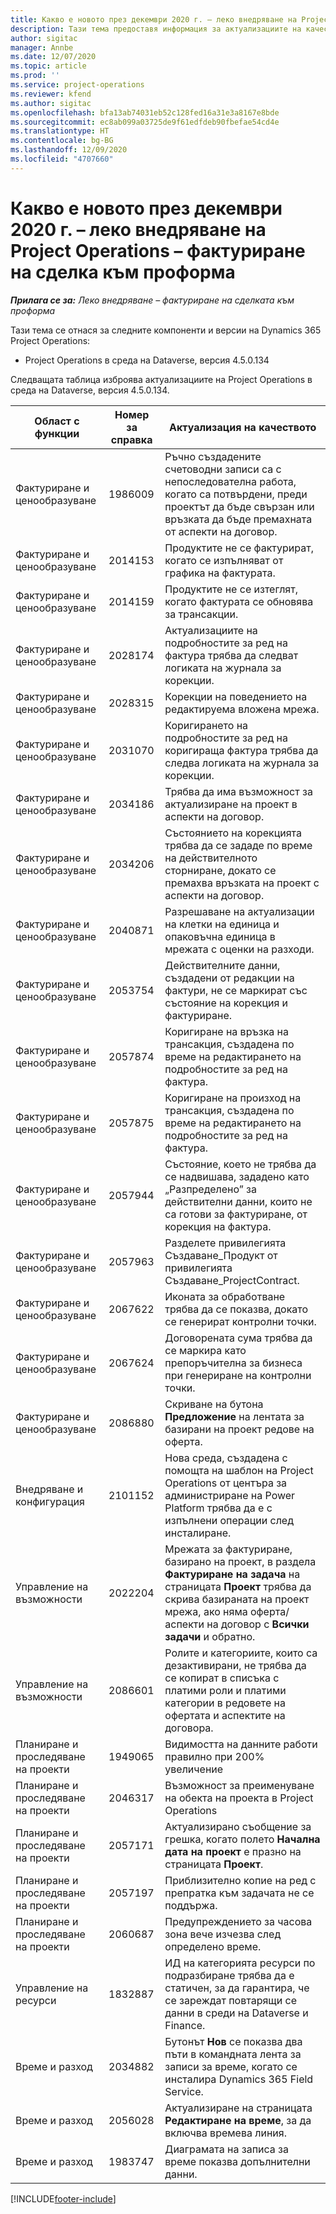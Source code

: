 ```yaml
---
title: Какво е новото през декември 2020 г. – леко внедряване на Project Operations – фактуриране на сделка към проформа
description: Тази тема предоставя информация за актуализациите на качеството, налични в изданието на леко внедряване на Project Operations от декември 2020 г. – фактуриране на сделка към проформа.
author: sigitac
manager: Annbe
ms.date: 12/07/2020
ms.topic: article
ms.prod: ''
ms.service: project-operations
ms.reviewer: kfend
ms.author: sigitac
ms.openlocfilehash: bfa13ab74031eb52c128fed16a31e3a8167e8bde
ms.sourcegitcommit: ec8ab099a03725de9f61edfdeb90fbefae54cd4e
ms.translationtype: HT
ms.contentlocale: bg-BG
ms.lasthandoff: 12/09/2020
ms.locfileid: "4707660"
---
```

# <a name="whats-new-december-2020---project-operations-lite-deployment---deal-to-proforma-invoicing"></a>Какво е новото през декември 2020 г. – леко внедряване на Project Operations – фактуриране на сделка към проформа

_**Прилага се за:** Леко внедряване – фактуриране на сделката към проформа_

Тази тема се отнася за следните компоненти и версии на Dynamics 365 Project Operations:

  - Project Operations в среда на Dataverse, версия 4.5.0.134 

Следващата таблица изброява актуализациите на Project Operations в среда на Dataverse, версия 4.5.0.134.

| **Област с функции** | **Номер за справка** | **Актуализация на качеството** |
| --- | --- | --- |
| Фактуриране и ценообразуване | 1986009 | Ръчно създадените счетоводни записи са с непоследователна работа, когато са потвърдени, преди проектът да бъде свързан или връзката да бъде премахната от аспекти на договор. |
| Фактуриране и ценообразуване | 2014153 | Продуктите не се фактурират, когато се изпълняват от графика на фактурата. |
| Фактуриране и ценообразуване | 2014159 | Продуктите не се изтеглят, когато фактурата се обновява за трансакции. |
| Фактуриране и ценообразуване | 2028174 | Актуализациите на подробностите за ред на фактура трябва да следват логиката на журнала за корекции. |
| Фактуриране и ценообразуване | 2028315 | Корекции на поведението на редактируема вложена мрежа. |
| Фактуриране и ценообразуване | 2031070 | Коригирането на подробностите за ред на коригираща фактура трябва да следва логиката на журнала за корекции. |
| Фактуриране и ценообразуване | 2034186 | Трябва да има възможност за актуализиране на проект в аспекти на договор. |
| Фактуриране и ценообразуване | 2034206 | Състоянието на корекцията трябва да се зададе по време на действителното сторниране, докато се премахва връзката на проект с аспекти на договор. |
| Фактуриране и ценообразуване | 2040871 | Разрешаване на актуализации на клетки на единица и опаковъчна единица в мрежата с оценки на разходи. |
| Фактуриране и ценообразуване | 2053754 | Действителните данни, създадени от редакции на фактури, не се маркират със състояние на корекция и фактуриране. |
| Фактуриране и ценообразуване | 2057874 | Коригиране на връзка на трансакция, създадена по време на редактирането на подробностите за ред на фактура. |
| Фактуриране и ценообразуване | 2057875 | Коригиране на произход на трансакция, създадена по време на редактирането на подробностите за ред на фактура. |
| Фактуриране и ценообразуване | 2057944 | Състояние, което не трябва да се надвишава, зададено като „Разпределено” за действителни данни, които не са готови за фактуриране, от корекция на фактура. |
| Фактуриране и ценообразуване | 2057963 | Разделете привилегията Създаване\_Продукт от привилегията Създаване\_ProjectContract. |
| Фактуриране и ценообразуване | 2067622 | Иконата за обработване трябва да се показва, докато се генерират контролни точки. |
| Фактуриране и ценообразуване | 2067624 | Договорената сума трябва да се маркира като препоръчителна за бизнеса при генериране на контролни точки. |
| Фактуриране и ценообразуване | 2086880 | Скриване на бутона **Предложение** на лентата за базирани на проект редове на оферта. |
| Внедряване и конфигурация | 2101152 | Нова среда, създадена с помощта на шаблон на Project Operations от центъра за администриране на Power Platform трябва да е с изпълнени операции след инсталиране. |
|   Управление на възможности | 2022204 | Мрежата за фактуриране, базирано на проект, в раздела **Фактуриране на задача** на страницата **Проект** трябва да скрива базираната на проект мрежа, ако няма оферта/аспекти на договор с **Всички задачи** и обратно. |
|   Управление на възможности | 2086601 | Ролите и категориите, които са дезактивирани, не трябва да се копират в списъка с платими роли и платими категории в редовете на офертата и аспектите на договора. |
| Планиране и проследяване на проекти | 1949065 | Видимостта на данните работи правилно при 200% увеличение |
| Планиране и проследяване на проекти | 2046317 | Възможност за преименуване на обекта на проекта в Project Operations |
| Планиране и проследяване на проекти | 2057171 | Актуализирано съобщение за грешка, когато полето **Начална дата на проект** е празно на страницата **Проект**. |
| Планиране и проследяване на проекти | 2057197 | Приблизително копие на ред с препратка към задачата не се поддържа. |
| Планиране и проследяване на проекти | 2060687 | Предупреждението за часова зона вече изчезва след определено време. |
| Управление на ресурси | 1832887 | ИД на категорията ресурси по подразбиране трябва да е статичен, за да гарантира, че се зареждат повтарящи се данни в среди на Dataverse и Finance. |
| Време и разход | 2034882 | Бутонът **Нов** се показва два пъти в командната лента за записи за време, когато се инсталира Dynamics 365 Field Service. |
| Време и разход | 2056028 | Актуализиране на страницата **Редактиране на време**, за да включва времева линия. |
| Време и разход | 1983747 | Диаграмата на записа за време показва допълнителни данни. |


[!INCLUDE[footer-include](../../includes/footer-banner.md)]